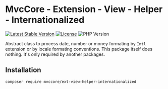 # MvcCore - Extension - View - Helper - Internationalized

[![Latest Stable Version](https://img.shields.io/badge/Stable-v5.0.1-brightgreen.svg?style=plastic)](https://github.com/mvccore/ext-view-helper-internationalized/releases)
[![License](https://img.shields.io/badge/License-BSD%203-brightgreen.svg?style=plastic)](https://mvccore.github.io/docs/mvccore/5.0.0/LICENSE.md)
![PHP Version](https://img.shields.io/badge/PHP->=5.4-brightgreen.svg?style=plastic)

Abstract class to process date, number or money formating by `Intl` extension or by locale formating conventions.
This package itself does nothing. It's only required by another packages.

## Installation
```shell
composer require mvccore/ext-view-helper-internationalized
```